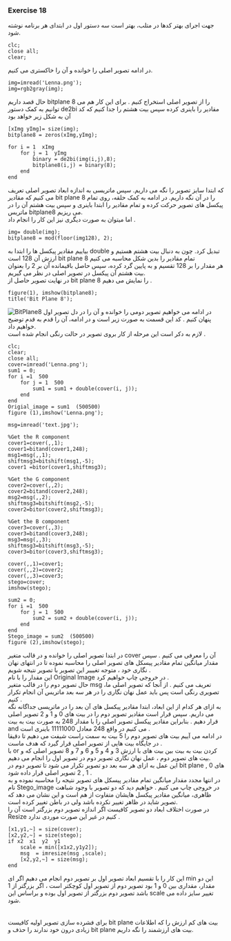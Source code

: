### Exercise 18
جهت اجرای بهتر کدها در متلب، بهتر است سه دستور اول در ابتدای هر برنامه نوشته شود. 
```
clc;
close all;
clear;
```
در ادامه تصویر اصلی  را خوانده و آن را خاکستری می کنیم.
```
img=imread('Lenna.png');
img=rgb2gray(img); 
```
حال قصد داریم bitplane 8 را از تصویر اصلی استخراج کنیم .
برای این کار هم می توانیم به کمک دستور de2bi مقادیر را باینری کرده سپس بیت هشتم را جدا کنیم که کد آن به شکل زیر خواهد بود 
```
[xImg yImg]= size(img);
bitplane8 = zeros(xImg,yImg);

for i = 1  xImg
    for j = 1  yImg
        binary = de2bi(img(i,j),8);
        bitplane8(i,j) = binary(8);
    end
end
```
که ابتدا سایز تصویر را نگه می داریم. سپس ماتریسی به اندازه ابعاد تصویر اصلی تعریف می کنیم که مقادیر bit plane 8 را در آن نگه داریم.
در ادامه به کمک حلقه، روی تمام پیکسل های تصویر حرکت کرده و تمام مقادیر را ابتدا باینری و سپس بیت هشتم آن را در ماتریس bitplane8 می ریزیم. 
<br/>
اما میتوان به صورت دیگری نیز این کار را انجام داد .
```
img= double(img);
bitplane8 = mod(floor(img128), 2);
```
بیاییم مقادیر پیکسل ها را ابتدا به double تبدیل کرد.
چون به دنبال بیت هشتم هستیم و ارزش آن 128 است bit plane 8 تمام مقادیر را بدین شکل محاسبه می کنیم 
<br/>
هر مقدار را بر 128 تقسیم و به پایین گرد کرده، سپس حاصل باقیمانده آن بر 2 را بعنوان بیت هشتم آن پیکسل در تصویر اصلی در نظر می گیریم.
<br/>
در نهایت تصویر حاصل از bit plane 8 را نمایش می دهیم .
```
figure(1), imshow(bitplane8);
title('Bit Plane 8');
```
![BitPlane8](https://github.com/semnan-university-ai/image-processing-class-002/blob/main/exercises/fatemeh456/18/BitPlane8.PNG)
در ادامه می خواهیم تصویر دومی را خوانده و آن را در دل تصویر اول پنهان کنیم . کد این قسمت به صورت زیر است و در ادامه، آن را قدم به قدم توضیح خواهیم داد.
<br/>
لازم به دکر است این مرحله از کار بروی تصویر در حالت رنگی انجام شده است .
```
clc;
clear;
close all;
cover=imread('Lenna.png');
sum1 = 0;
for i =1  500
    for j = 1  500
        sum1 = sum1 + double(cover(i, j));
    end
end
Origial_image = sum1  (500500)
figure (1),imshow('Lenna.png');

msg=imread('text.jpg');

%Get the R component
cover1=cover(,,1);
cover1=bitand(cover1,248);
msg1=msg(,,1);
shiftmsg3=bitshift(msg1,-5);
cover1 =bitor(cover1,shiftmsg3);

%Get the G component
cover2=cover(,,2);
cover2=bitand(cover2,248);
msg2=msg(,,2);
shiftmsg3=bitshift(msg2,-5);
cover2=bitor(cover2,shiftmsg3);

%Get the B component
cover3=cover(,,3);
cover3=bitand(cover3,248);
msg3=msg(,,3);
shiftmsg3=bitshift(msg3,-5);
cover3=bitor(cover3,shiftmsg3);

cover(,,1)=cover1;
cover(,,2)=cover2;
cover(,,3)=cover3;
stego=cover;
imshow(stego);

sum2 = 0;
for i =1  500
    for j = 1  500
        sum2 = sum2 + double(cover(i, j));
    end
end
Stego_image = sum2  (500500)
figure (2),imshow(stego);
```
در ابتدا تصویر اصلی را خوانده و در قالب متغیر cover آن را معرفی می کنیم .
سپس مقدار میانگین تمام مقادیر پیسکل های تصویر اصلی را محاسبه نموده تا در انتهای نهان نگاری خود ، متوجه تغیییر این تصویر با تصویر نتیجه شویم .
<br/>
این مقدار را با نام Original Image در خروجی چاپ خواهیم کرد .
<br/>
حال تصویر دوم را در قالب متغیر msg تعریف می کنیم . از آنجا که تصویر اصلی ما، تصویری رنگی است پس باید عمل نهان نگاری را در هر سه بعد ماتریس آن انجام تکرار کنیم .
<br/>
به ازای هر کدام از این ابعاد، ابتدا مقادیر پیکسل های آن بعد را در ماتریسی جداگانه نگه می داریم. سپس قرار است مقادیر تصویر دوم را در بیت های 0 و 1 و 2 تصویر اصلی 
قرار دهیم . بنابراین مقادیر پیکسل تصویر اصلی را با مقدار 248 به صورت بیت به بیت and می کنیم در واقع 248 معادل 11111000 باینری است .
<br/>
در ادامه می آییم بیت های تصویر دوم را 5 بیت به سمت راست شیفت می دهیم تا دقیقا در جایگاه بیت هایی از تصویر اصلی قرار گیرد که هدف ماست .
<br/>
با or کردن بیت به بیت بین بیت های با ارزش 3 و 4 و 5 و 6 و 7 و 8 تصویر اصلی که و بیت های تصویر دوم ، عمل نهان نگاری تصویر دوم در تصویر اول را انجام می دهیم.
<br/>
این عمل به ازای هر سه بعد دو تصویر تکرار می شود تا تصویر دوم در bit plane های 0 , 1 , 2 تصویر اصلی قرار داده شود .
<br/>
در انتها مجدد مقدار میانگین تمام مقادیر پیسکل های تصویر نتیجه را محاسبه نموده و به نام Stego_image در خروجی چاپ می کنیم .
خواهیم دید که دو تصویر با وجود شباهت ظاهری، میانگین مقادیر پیکسل هایشان متفاوت از هم است و این نشان می دهد که تصویر شاید در ظاهر تغییر نکرده باشد ولی در باطن تغییر کرده است.
<br/>
در صورت اختلاف ابعاد دو تصویر 
کافیست اگر اندازه تصویر دوم بزرگتر است آن را Resize کنیم در غیر این صورت موردی ندارد . 
<br/>
```
[x1,y1,~] = size(cover);
[x2,y2,~] = size(stego);
if x2  x1  y2  y1
    scale = min([x1x2,y1y2]);
    msg  = imresize(msg ,scale);
    [x2,y2,~] = size(msg);
end
```
این کار را با تقسیم ابعاد تصویر اول بر تصویر دوم انجام می دهیم اگر ای min 
این دو مقدار، مقداری بین 0 و 1 بود تصویر دوم از تصویر اول کوچکتر است ، اگر بزرگتر از 1 باشد تصویر دوم بزرگتر از تصویر اول 
بوده و براساس این scale تغییر سایز داده می شود.  
<br/>
<br/>
برای  فشرده سازی تصویر اولیه  کافیست bit plane بیت های کم ارزش را که اطلاعات زیادی درون خود ندارند را حذف و bit plane بیت های ارزشمند را نگه داریم.
<br/>
